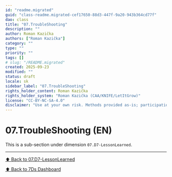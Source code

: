 ```yaml
---
id: "readme.migrated"
guid: "class-readme.migrated-cef17650-88d3-447f-9a20-943b364cd77f"
dao: class
title: "07.TroubleShooting"
description: ""
author: Roman Kazička
authors: ["Roman Kazička"]
category: ""
type: ""
priority: ""
tags: []
# slug: "/README.migrated"
created: 2025-09-23
modified: ""
status: draft
locale: sk
sidebar_label: "07.TroubleShooting"
rights_holder_content: Roman Kazička
rights_holder_system: "Roman Kazička (CAA/KNIFE/LetItGrow)"
license: "CC-BY-NC-SA-4.0"
disclaimer: "Use at your own risk. Methods provided as-is; participation is voluntary and context-aware."
---
```

# 07.TroubleShooting (EN)

This is a sub-section under dimension `07.D7-LessonLearned`.

---
[⬆ Back to 07.D7-LessonLearned](../index.md)

[⬆ Back to 7Ds Dashboard](../../index.md)
